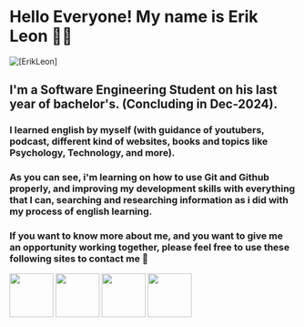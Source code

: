 # Hello Everyone! My name is Erik Leon 👋🙂
![[ErikLeon]](https://github.com/eleonKT/readmeTest/blob/main/Introduction.jpeg)
## I'm a Software Engineering Student on his last year of bachelor's. (Concluding in Dec-2024).

### I learned english by myself (with guidance of youtubers, podcast, different kind of websites, books and topics like Psychology, Technology, and more).

### As you can see, i'm learning on how to use Git and Github properly, and improving my development skills with everything that I can, searching and researching information as i did with my process of english learning.

### If you want to know more about me, and you want to give me an opportunity working together, please feel free to use these following sites to contact me 🤝
<p>
<a href="https://www.youtube.com/@tierrasupp4938">
<img src="https://img.shields.io/badge/Youtube-red" 
  target="_blank" rel="noopener noreferrer"
  height="77"></a>
<a href="https://www.linkedin.com/in/erikleons/">
  <img src="https://img.shields.io/badge/LinkedIN-blue?style=for-the-badge-flat"
  height="77"></a>
<a href="https://discord.gg/FU7Yt4u4Hd">
  <img src="https://img.shields.io/badge/Discord-00FA9A"
  height="77"></a>
<a href="https://www.twitch.tv/tierrasupp">
  <img src="https://img.shields.io/badge/Twitch-purple"
  height="77"></a>
</p>
